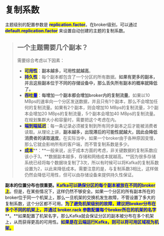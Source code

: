 # 复制系数

主题级别的配置参数是 <mark style="color:blue;">**replication.factor**</mark>。在broker级别，可以通过<mark style="color:blue;">**default.replication.factor**</mark> 来设置自动创建的主题的复制系数。

> ## 一个主题需要几个副本？
>
> 需要综合考虑以下因素：
>
> * <mark style="color:blue;">**可用性**</mark>：**副本越多，可用性就越高**。
> * <mark style="color:blue;">**持久性**</mark>：每个副本都包含了一个分区的所有数据。**如果有更多的副本，并且这些副本位于不同的存储设备中，那么丢失所有副本的概率就降低了。**
> * <mark style="color:blue;">**吞吐量**</mark>：**每增加一个副本都会增加broker内的复制流量**。如果以10 MBps的速率向一个分区发送数据，并且只有1个副本，那么不会增加任何的复制流量。如果有2个副本，则会增加10 MBps的复制流量，3个副本会增加20 MBps的复制流量，5个副本会增加40 MBps的复制流量。在规划集群大小和容量时，需要把这个考虑在内。
> * <mark style="color:blue;">**端到端延迟**</mark>：每一条记录必须被复制到所有同步副本之后才能被消费者读取。从理论上讲，**副本越多，出现滞后的可能性就越大，因此会降低消费者的读取速度**。在实际当中，如果一个broker由于各种原因变慢，那么它就会影响所有的客户端，而不管复制系数是多少。
> * <mark style="color:blue;">**成本**</mark>**：**一般来说，出于成本方面的考虑，非关键数据的复制系数应该小于3。**数据副本越多，存储和网络成本就越高。**因为很多存储系统已经将每个数据块复制了3次，所以有时候可以将Kafka的复制系数设置为2，以此来降低成本。需要注意的是，与复制系数3相比，这样做仍然会降低可用性，但可以由存储设备来提供持久性保证。

**副本的位置分布也很重要。**<mark style="color:blue;">**Kafka可以确保分区的每个副本被放在不同的broker上**</mark>。但是，在某些情况下，这样仍然不够安全。如果一个分区的所有副本所在的broker位于同一个机架上，那么一旦机架的交换机发生故障，不管设置了多大的复制系数，这个分区都不可用。<mark style="color:blue;">**为了避免机架级别的故障，建议把broker分布在多个不同的机架上，并通过 broker.rack 参数配置每个broker所在的机架的名字**</mark>**。**如果配置了机架名字，那么Kafka就会保证分区的副本被分布在多个机架上，从而获得更高的可用性。<mark style="color:blue;">**如果是在云端运行Kafka，则可以将可用区域视为机架。**</mark>
